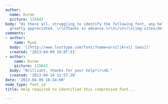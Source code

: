 ```yaml
---
author:
  name: Durmo
  picture: 115642
body: "Hi there all, struggling to identify the following font, any help would be
  greatly appreciated. \r\nThanks in advance.\r\n\r\n\r\n[img:sites/default/files/old-images/FINAL-2_4907.jpg]"
comments:
- author:
    name: Ryuk
  body: '[[http://www.losttype.com/font/?name=arvil|Arvil Sans]]'
  created: '2013-04-09 19:07:51'
- author:
    name: Durmo
    picture: 115642
  body: "Brilliant, thanks for your help!\r\nD."
  created: '2013-04-10 11:57:20'
date: '2013-04-09 18:34:00'
node_type: font_id
title: Help required to identified this compressed font...

---
```

